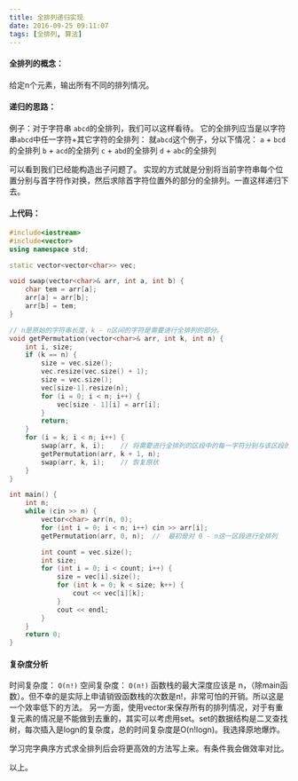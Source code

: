 ```yaml
---
title: 全排列递归实现
date: 2016-09-25 09:11:07
tags: [全排列, 算法]
---
```

#### 全排列的概念：
给定n个元素，输出所有不同的排列情况。

#### 递归的思路：
例子：对于字符串 `abcd`的全排列，我们可以这样看待。
它的全排列应当是以字符串`abcd`中任一字符+其它字符的全排列：
就`abcd`这个例子，分以下情况：
`a` + `bcd`的全排列
`b` + `acd`的全排列
`c` + `abd`的全排列
`d` + `abc`的全排列

可以看到我们已经能构造出子问题了。
实现的方式就是分别将当前字符串每个位置分别与首字符作对换，然后求除首字符位置外的部分的全排列。一直这样递归下去。

#### 上代码：

```cpp
#include<iostream>
#include<vector>
using namespace std;

static vector<vector<char>> vec;

void swap(vector<char>& arr, int a, int b) {
	char tem = arr[a];
	arr[a] = arr[b];
	arr[b] = tem;
}

// n是原始的字符串长度，k - n区间的字符是需要进行全排列的部分。
void getPermutation(vector<char>& arr, int k, int n) {
	int i, size;
	if (k == n) {
		size = vec.size();
		vec.resize(vec.size() + 1);
		size = vec.size();
		vec[size-1].resize(n);
		for (i = 0; i < n; i++) {
			vec[size - 1][i] = arr[i];
		}
		return;
	}
	for (i = k; i < n; i++) {
		swap(arr, k, i);	// 将需要进行全排列的区段中的每一字符分别与该区段的首字符交换
		getPermutation(arr, k + 1, n);
		swap(arr, k, i);	// 恢复原状
	}
}

int main() {
	int n;
	while (cin >> n) {
		vector<char> arr(n, 0);
		for (int i = 0; i < n; i++) cin >> arr[i];
		getPermutation(arr, 0, n);	//  最初是对 0 - n这一区段进行全排列

		int count = vec.size();
		int size;
		for (int i = 0; i < count; i++) {
			size = vec[i].size();
			for (int k = 0; k < size; k++) {
				cout << vec[i][k];
			}
			cout << endl;
		}
	}
	return 0;
}

```


#### 复杂度分析
时间复杂度：
`O(n!)`
空间复杂度：
`O(n!)`
函数栈的最大深度应该是 n，（除main函数）。但不幸的是实际上申请销毁函数栈的次数是n!，非常可怕的开销。所以这是一个效率低下的方法。
另一方面，使用vector来保存所有的排列情况，对于有重复元素的情况是不能做到去重的，其实可以考虑用set。set的数据结构是二叉查找树，每次插入是logn的复杂度，总的时间复杂度是O(n!logn)。我选择原地爆炸。

学习完字典序方式求全排列后会将更高效的方法写上来。有条件我会做效率对比。

以上。